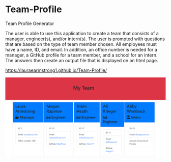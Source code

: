 # Team-Profile
Team Profile Generator 

The user is able to use this application to create a team that consists of a manager, engineer(s), and/or intern(s). The user is prompted with questions that are based on the type of team member chosen. All employees must have a name, ID, and email. In addition, an office number is needed for a manager, a GitHub profile for a team member, and a school for an intern. The answers then create an output file that is displayed on an html page. 

https://lauraearmstrong1.github.io/Team-Profile/

![Image of My Team](img/Team.PNG)